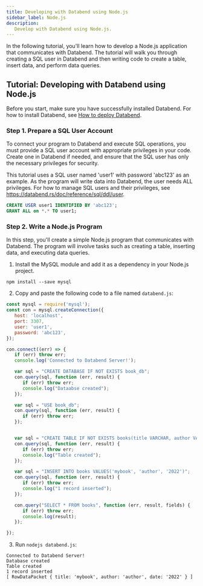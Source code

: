 ```yaml
---
title: Developing with Databend using Node.js
sidebar_label: Node.js
description:
   Develop with Databend using Node.js.
---
```


In the following tutorial, you'll learn how to develop a Node.js application that communicates with Databend. The tutorial will walk you through creating a SQL user in Databend and then writing code to create a table, insert data, and perform data queries.

## Tutorial: Developing with Databend using Node.js

Before you start, make sure you have successfully installed Databend. For how to install Databend, see [How to deploy Databend](/doc/deploy).

### Step 1. Prepare a SQL User Account

To connect your program to Databend and execute SQL operations, you must provide a SQL user account with appropriate privileges in your code. Create one in Databend if needed, and ensure that the SQL user has only the necessary privileges for security.

This tutorial uses a SQL user named 'user1' with password 'abc123' as an example. As the program will write data into Databend, the user needs ALL privileges. For how to manage SQL users and their privileges, see https://databend.rs/doc/reference/sql/ddl/user.

```sql
CREATE USER user1 IDENTIFIED BY 'abc123';
GRANT ALL on *.* TO user1;
```

### Step 2. Write a Node.js Program

In this step, you'll create a simple Node.js program that communicates with Databend. The program will involve tasks such as creating a table, inserting data, and executing data queries.

1. Install the MySQL module and add it as a dependency in your Node.js project.

```text
npm install --save mysql
```

2. Copy and paste the following code to a file named `databend.js`:

```js title='databend.js'
const mysql = require('mysql');
const con = mysql.createConnection({
   host: 'localhost',
   port: 3307,
   user: 'user1',
   password: 'abc123',
});

con.connect((err) => {
   if (err) throw err;
   console.log('Connected to Databend Server!');

   var sql = "CREATE DATABASE IF NOT EXISTS book_db";
   con.query(sql, function (err, result) {
      if (err) throw err;
      console.log("Dataabse created");
   });

   var sql = "USE book_db";
   con.query(sql, function (err, result) {
      if (err) throw err;
   });


   var sql = "CREATE TABLE IF NOT EXISTS books(title VARCHAR, author VARCHAR, date VARCHAR)";
   con.query(sql, function (err, result) {
      if (err) throw err;
      console.log("Table created");
   });

   var sql = "INSERT INTO books VALUES('mybook', 'author', '2022')";
   con.query(sql, function (err, result) {
      if (err) throw err;
      console.log("1 record inserted");
   });

   con.query("SELECT * FROM books", function (err, result, fields) {
      if (err) throw err;
      console.log(result);
   });

});
```

3. Run `nodejs databend.js`:

```text
Connected to Databend Server!
Database created
Table created
1 record inserted
[ RowDataPacket { title: 'mybook', author: 'author', date: '2022' } ]
```